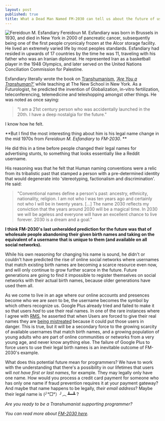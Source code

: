 ```yaml
---
layout: post
published: true
title: What a Dead Man Named FM-2030 can tell us about the future of user names
---
```


![Fereidoun M. Esfandiary](http://upload.wikimedia.org/wikipedia/commons/5/53/FM2030.jpg "Fereidoun M. Esfandiary")
Fereidoun M. Esfandiary was born in Brussels in 1930, and died in New York in 2000 of pancreatic cancer, subsequently being one of the first people cryonicaly frozen at the Alcor storage facility.  He lived an extremely varied life by most peoples standards. Esfandiary had resided in upwards of 17 countries by the time he was 11, traveling with his father who was an Iranian diplomat. He represented Iran as a basketball player in the 1948 Olympics, and later served on the United Nations Conciliation Commission for Palestine.

Esfandiary literally wrote the book on [Transhumanism](http://en.wikipedia.org/wiki/Transhumanism), [_'Are You a Transhuman?'_](http://www.amazon.ca/Are-You-Transhuman-Monitoring-Stimulating/dp/0446388068/ref=sr_1_1?ie=UTF8&qid=1357137985&sr=8-1) while teaching at The New School in New York. As a Futurologist, he predicted the invention of Globalization, in-vitro fertilization, teleconferencing, telemedicine and teleshopping amongst other things. He was noted as once saying:  

> "I am a 21st century person who was accidentally launched in the 20th. I have a deep nostalgia for the future."

I know how he felt.

**But I find the most interesting thing about him is his legal name change in the mid 1970s from _Fereidoun M. Esfandiary_ to _FM-2030_. **

He did this in a time before people changed their legal names for advertising stunts, to something that looks essentially like a Reddit username.

His reasoning was that he felt that Human naming conventions were a relic from its tribalistic past that stamped a person with a pre-determined identity that would degenerate into 'stereotyping, factionalism and discrimination'. He said:

> "Conventional names define a person's past: ancestry, ethnicity, nationality, religion. I am not who I was ten years ago and certainly not who I will be in twenty years. [...] The name 2030 reflects my conviction that the years around 2030 will be a magical time. In 2030 we will be ageless and everyone will have an excellent chance to live forever. 2030 is a dream and a goal."

**I think FM-2030's last unheralded prediction for the future was that of wholesale people abandoning their given birth names and taking on the equivalent of a username that is unique to them (and available on all social networks).**

While his own reasoning for changing his name is sound, he didn't or couldn't have predicted the rise of online social networks where usernames that match existing birth names are becoming a scarce resource even now, and will only continue to grow further scarce in the future. Future generations are going to find it impossible to register themselves on social networks with their actual birth names, because older generations have used them all. 

As we come to live in an age where our online accounts and presences become who we are _seen_ to be, the username becomes the symbol by which others recognize us. Google Plus already tried and failed to make it so that users _had_ to use their real names. In one of the rare instances where I agree with [RMS](http://en.wikipedia.org/wiki/Richard_M_Stallman), he asserted that when Users are forced to give their real names they are [being mistreated](http://www.youtube.com/watch?feature=player_embedded&v=ymuqUJ3MsEs#!) because it could put those users in danger. This is true, but it will be a secondary force to the growing scarcity of available usernames that match birth names, and a growing population of young adults who are part of online communities or networks from a very young age, and never know anything else. The failure of Google Plus to force users to use their legal birth names is an inevitable outcome of FM-2030's example. 

What does this potential future mean for programmers? We have to work with the understanding that there's a possibility in our lifetimes that users will _not have first or last names_, for example. They may legally only have one name. How would you process a credit card payment for someone who has only one name if fraud prevention requires it at your payment gateway? And maybe that name happens to be legally, _their email address_? Maybe their legal name is (╯°□°）╯︵ ┻━┻ ?

_Are you ready to be a Transhumanist supporting programmer?_

_You can read more about [FM-2030 here](http://en.wikipedia.org/wiki/FM-2030)._

